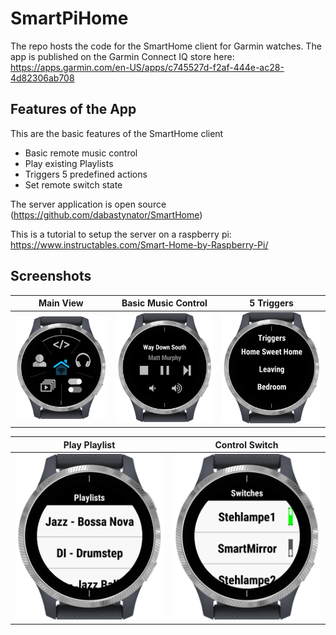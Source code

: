 # SmartPiHome

The repo hosts the code for the SmartHome client for Garmin watches.
The app is published on the Garmin Connect IQ store here: https://apps.garmin.com/en-US/apps/c745527d-f2af-444e-ac28-4d82306ab708

## Features of the App
This are the basic features of the SmartHome client
- Basic remote music control
- Play existing Playlists
- Triggers 5 predefined actions
- Set remote switch state

The server application is open source (https://github.com/dabastynator/SmartHome)

This is a tutorial to setup the server on a raspberry pi: https://www.instructables.com/Smart-Home-by-Raspberry-Pi/

## Screenshots

|Main View|Basic Music Control|5 Triggers|
|:----------------------:|:-------------------------:|:---------------------------:|
|![](readme/main_r.png)  |  ![](readme/music_r.png)  |  ![](readme/trigger_r.png)  |

|Play Playlist|Control Switch|
|:----------------------:|:-------------------------:|
|![](readme/playlist_r.png)  |  ![](readme/switches_r.png)  |